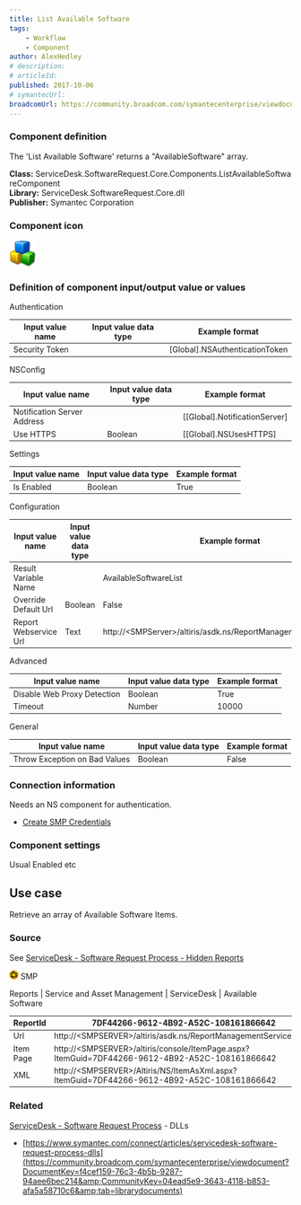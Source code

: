 ```yaml
---
title: List Available Software
tags:
    - Workflow
    - Component
author: AlexHedley
# description: 
# articleId: 
published: 2017-10-06
# symantecUrl:
broadcomUrl: https://community.broadcom.com/symantecenterprise/viewdocument/list-available-software?CommunityKey=04ead5e9-3643-4118-b853-afa5a58710c6&tab=librarydocuments
---
```


### Component definition
  
The 'List Available Software' returns a "AvailableSoftware" array.
  
**Class:** ServiceDesk.SoftwareRequest.Core.Components.ListAvailableSoftwareComponent  
**Library:** ServiceDesk.SoftwareRequest.Core.dll  
**Publisher:** Symantec Corporation
  
### Component icon
  
![cubes.png](images\cubes.png)
  
### Definition of component input/output value or values
  
Authentication

| Input value name | Input value data type | Example format |
| --- | --- | --- |
| Security Token |  | [Global].NSAuthenticationToken |

NSConfig

| Input value name | Input value data type | Example format |
| --- | --- | --- |
| Notification Server Address |  | [[Global].NotificationServer] |
| Use HTTPS | Boolean | [[Global].NSUsesHTTPS] |

Settings

| Input value name | Input value data type | Example format |
| --- | --- | --- |
| Is Enabled | Boolean | True |

Configuration

| Input value name | Input value data type | Example format |
| --- | --- | --- |
| Result Variable Name |  | AvailableSoftwareList |
| Override Default Url | Boolean | False |
| Report Webservice Url | Text | http://&lt;SMPServer&gt;/altiris/asdk.ns/ReportManagementService.asmx |

Advanced

| Input value name | Input value data type | Example format |
| --- | --- | --- |
| Disable Web Proxy Detection | Boolean | True |
| Timeout | Number | 10000 |

General

| Input value name | Input value data type | Example format |
| --- | --- | --- |
| Throw Exception on Bad Values | Boolean | False |

### Connection information
  
Needs an NS component for authentication.
  
- [Create SMP Credentials](https://community.broadcom.com/symantecenterprise/viewdocument?DocumentKey=9a4ab06f-59da-40a6-ab93-bd231db61036&amp;CommunityKey=04ead5e9-3643-4118-b853-afa5a58710c6&amp;tab=librarydocuments)

### Component settings
  
Usual Enabled etc

## Use case
  
Retrieve an array of Available Software Items.

### Source
  
See [ServiceDesk - Software Request Process - Hidden Reports](https://community.broadcom.com/symantecenterprise/viewdocument?DocumentKey=f39346c9-799f-4d1b-ba9b-7f0910cd9c74&amp;CommunityKey=04ead5e9-3643-4118-b853-afa5a58710c6&amp;tab=librarydocuments)
  
![SMP](images\smp.png) SMP
  
Reports | Service and Asset Management | ServiceDesk | Available Software

| ReportId | 7DF44266-9612-4B92-A52C-108161866642 |
| --- | --- |
| Url | http://&lt;SMPSERVER&gt;/altiris/asdk.ns/ReportManagementService.asmx |
| Item Page | http://&lt;SMPSERVER&gt;/altiris/console/ItemPage.aspx?ItemGuid=7DF44266-9612-4B92-A52C-108161866642 |
| XML | http://&lt;SMPSERVER&gt;/Altiris/NS/ItemAsXml.aspx?ItemGuid=7DF44266-9612-4B92-A52C-108161866642 |

### **Related**
  
[ServiceDesk - Software Request Process](https://community.broadcom.com/symantecenterprise/viewdocument?DocumentKey=253f9b2f-045e-4e05-acb9-fcc37005f674&amp;CommunityKey=206bac34-051d-4ea1-b726-4ea8778c1986&amp;tab=librarydocuments) - DLLs

- [https://www.symantec.com/connect/articles/servicedesk-software-request-process-dlls](https://community.broadcom.com/symantecenterprise/viewdocument?DocumentKey=f4cef159-76c3-4b5b-9287-94aee6bec214&amp;CommunityKey=04ead5e9-3643-4118-b853-afa5a58710c6&amp;tab=librarydocuments)

